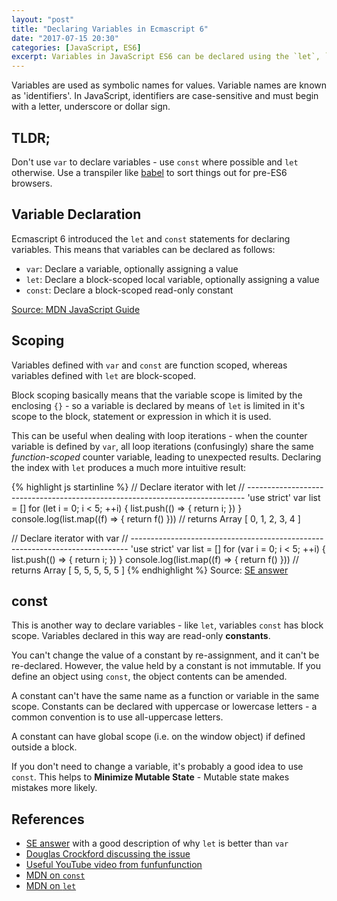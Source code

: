 ```yaml
---
layout: "post"
title: "Declaring Variables in Ecmascript 6"
date: "2017-07-15 20:30"
categories: [JavaScript, ES6]
excerpt: Variables in JavaScript ES6 can be declared using the `let`, `var` and `const` keywords.
---
```

Variables are used as symbolic names for values. Variable names are known as 'identifiers'. In JavaScript, identifiers are case-sensitive and must begin with a letter, underscore or dollar sign.

## TLDR;
Don't use `var` to declare variables - use `const` where possible and `let` otherwise. Use a transpiler like [babel](https://babeljs.io/) to sort things out for pre-ES6 browsers.

## Variable Declaration
Ecmascript 6 introduced the `let` and `const` statements for declaring variables. This means that variables can be declared as follows:

* `var`: Declare a variable, optionally assigning a value
* `let`: Declare a block-scoped local variable, optionally assigning a value
* `const`: Declare a block-scoped read-only constant

[Source: MDN JavaScript Guide](https://developer.mozilla.org/en-US/docs/Web/JavaScript/Guide/Grammar_and_types#Declarations)

## Scoping
Variables defined with `var` and `const` are function scoped, whereas variables defined with `let` are block-scoped.

Block scoping basically means that the variable scope is limited by the enclosing `{}` - so a variable is declared by means of `let` is limited in it's scope to the block, statement or expression in which it is used.

This can be useful when dealing with loop iterations - when the counter variable is defined by `var`, all loop iterations (confusingly) share the same _function-scoped_ counter variable, leading to unexpected results. Declaring the index with `let` produces a much more intuitive result:

{% highlight js startinline %}
// Declare iterator with let
// -----------------------------------------------------------------------------
'use strict'
var list = []
for (let i = 0; i < 5; ++i) {
  list.push(() => {
    return i;
  })
}
console.log(list.map((f) => { return f() }))
// returns Array [ 0, 1, 2, 3, 4 ]

// Declare iterator with var
// -----------------------------------------------------------------------------
'use strict'
var list = []
for (var i = 0; i < 5; ++i) {
  list.push(() => {
    return i;
  })
}
console.log(list.map((f) => { return f() }))
// returns Array [ 5, 5, 5, 5, 5 ]
{% endhighlight %}
Source: [SE answer](https://softwareengineering.stackexchange.com/a/274352/278079)

## const
This is another way to declare variables - like `let`, variables `const` has block scope. Variables declared in this way are read-only **constants**.

You can't change the value of a constant by re-assignment, and it can't be re-declared. However, the value held by a constant is not immutable. If you define an object using `const`, the object contents can be amended.

A constant can't have the same name as a function or variable in the same scope. Constants can be declared with uppercase or lowercase letters - a common convention is to use all-uppercase letters.

A constant can have global scope (i.e. on the window object) if defined outside a block.

If you don't need to change a variable, it's probably a good idea to use `const`. This helps to **Minimize Mutable State** - Mutable state makes mistakes more likely.

## References
* [SE answer](https://softwareengineering.stackexchange.com/a/274352/278079) with a good description of why `let` is better than `var`
* [Douglas Crockford discussing the issue](https://youtu.be/Ji6NHEnNHcA?t=26m9s)
* [Useful YouTube video from funfunfunction](https://www.youtube.com/watch?v=sjyJBL5fkp8)
* [MDN on `const`](https://developer.mozilla.org/en-US/docs/Web/JavaScript/Reference/Statements/const)
* [MDN on `let`](https://developer.mozilla.org/en-US/docs/Web/JavaScript/Reference/Statements/let#Block_scope_with_let)
